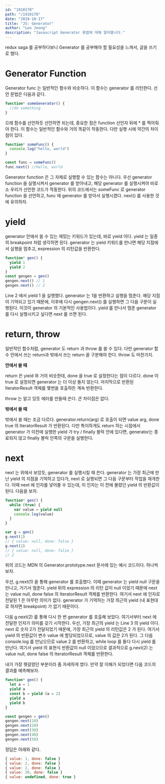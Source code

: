 ```yaml
---
id: "1910170"
path: "/1910170"
date: "2019-10-17"
title: "JS: Generator"
author: "Leo Jeong"
description: "Javascript Generator 용법에 대해 알아봅니다."
---
```


redux saga 를 공부하다보니 Generator 를 공부해야 할 필요성을 느껴서, 글을 쓰기로 했다.

# Generator Function

Generator func 는 일반적인 함수와 비슷하다. 이 함수는 generator 를 리턴한다. 선언 문법은 다음과 같다.

~~~javascript
function* someGenerator() {
  //do something
}
~~~

으레 함수를 선언하듯 선언하면 되는데, 중요한 점은 function 선언자 뒤에 \* 를 찍어줘야 한다. 이 함수는 일반적인 함수와 거의 똑같이 작동한다. 다만 실행 시에 약간의 차이점이 있다.

```javascript
function* someFunc() {
  console.log("hello, world")
}

const func = someFunc()
func.next() //hello, world
```

Generator function 은 그 자체로 실행할 수 있는 함수는 아니다. 우선 generator function 을 실행시켜서 generator 를 받아내고, 해당 generator 를 실행시켜야 비로소 우리가 선언한 코드가 작동한다. 위의 코드에서는 someFunc 로 generator function 을 선언하고, func 에 generator 를 받아서 실행시켰다. next() 를 사용한 것에 유의하자.

# yield

generator 안에서 쓸 수 있는 재밌는 키워드가 있는데, 바로 yield 이다. yield 는 일종의 breakpoint 처럼 생각하면 된다. generator 는 yield 키워드를 만나면 해당 지점에서 실행을 멈추고, expression 의 리턴값을 반환한다.

```javascript
function* gen() {
  yield 1
  yield 2
}
const gengen = gen()
gengen.next() // 1
gengen.next() // 2
```

Line 2 에서 yield 1 을 실행했다. generator 는 1을 반환하고 실행을 멈춘다. 해당 지점이 기억되고 있기 때문에, 이후에 다시 gengen.next() 를 실행하면 그 다음 구문이 실행된다. 이것이 generator 의 기본적인 사용법이다. yield 를 만나서 멈춘 generator 를 다시 실행시키고 싶다면 next 를 쓰면 된다.

# return, throw

일반적인 함수처럼, generator 도 return 과 throw 를 쓸 수 있다. 다만 generator 함수 안에서 쓰는 return과 밖에서 쓰는 return 을 구분해야 한다. throw 도 마찬가지.

**안에서 쓸 때**

return 은 yield 와 거의 비슷한데, done 을 true 로 설정한다는 점이 다르다. done 이 true 로 설정되면 generator 는 더 이상 돌지 않는다. 마지막으로 반환된 IteratorResult 객체를 몇번을 호출하든 계속 반환한다.

throw 는 알고 있듯 에러를 만들때 쓴다. 큰 차이점은 없다.

**밖에서 쓸 때**

밖에서 쓸 때는 조금 다르다. generator.return(arg) 로 호출이 되면 value arg, done true 의 IteratorResult 가 반환된다. 다만 특이하게도 return 하는 시점에서 generator 가 이전에 실행한 yield 가 try / finally 블럭 안에 있다면, generator는 종료되지 않고 finally 블럭 안쪽의 구문을 실행한다.

# next

next 는 위에서 보았듯, generator 를 실행시킬 때 쓴다. generator 는 가장 최근에 만난 yield 의 지점을 기억하고 있다가, next 로 실행되면 그 다음 구문부터 작업을 재개한다. 이때 next 에 인자를 넣어줄 수 있는데, 이 인자는 이 전에 불렸던 yield 의 반환값이 된다. 다음을 보자.

```javascript
function* gen() {
  while (true) {
    var value = yield null
    console.log(value)
  }
}

var g = gen()
g.next(1)
// { value: null, done: false }
g.next(2)
// { value: null, done: false }
// 2
```

위의 코드는 MDN 의 Generator.prototype.next 문서에 있는 예시 코드이다. 하나씩 보자.

우선, g.next(1) 을 통해 generator 를 호출했다. 이때 generator 는 yield null 구문을 만나고, 거기서 멈춘다. yield 뒤의 expression 의 리턴 값이 null 이었기 때문에 next 는 value null, done false 의 IteratorResult 객체를 반환한다. 여기서 next 에 인자로 전달된 1 은 아무런 의미가 없다. generator 가 기억하는 가장 최근의 yield (내 표현대로 하자면 breakpoint) 가 없기 때문이다.

다음 g.next(2) 를 통해 다시 한 번 generator 를 호출해 보았다. 여기서부터 next 에 전달한 인자가 의미를 갖기 시작한다. 우선, 가장 최근의 yield 는 Line 3 의 yield 이다. next 로 숫자 2가 전달되었기 때문에, 가장 최근의 yield 의 리턴값은 2 가 된다. 여기서 yield 의 반환값이 변수 value 에 할당되었으므로, value 의 값은 2가 된다. 그 다음 console.log 를 만났으므로 value 2 를 반환하고, while loop 를 돌다 다시 yield 를 만난다. 여기서 yield 의 표현식 반환값이 null 이었으므로 결과적으로 g.next(2) 는 value null, done false 의 IteratorResult 객체를 반환한다.

내가 가장 헷갈렸던 부분이라 좀 자세하게 썼다. 만약 잘 이해가 되었다면 다음 코드의 결과를 예측해보자.

```javascript
function* gen() {
  let a = 1
  yield a
  const b = yield (a = 2)
  yield a
  yield b
}

const gengen = gen()
gengen.next(10)
gengen.next(20)
gengen.next(30)
gengen.next(40)
gengen.next(50)
```

정답은 아래와 같다.

```javascript
{ value: 1, done: false }
{ value: 2, done: false }
{ value: 2, done: false }
{ value: 30, done: false }
{ value: undefined, done: true }
```
